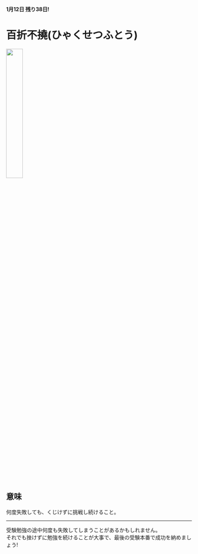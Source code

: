 **1月12日 残り38日!**

# 百折不撓(ひゃくせつふとう)
<img src="https://2.bp.blogspot.com/-wSQ2eVTRAeM/VkLHVmYCEQI/AAAAAAAA0VQ/vgfU8DURzb0/s800/studynight_boy.png" width="30%">

## 意味  
何度失敗しても、くじけずに挑戦し続けること。

***
受験勉強の途中何度も失敗してしまうことがあるかもしれません。  
それでも挫けずに勉強を続けることが大事で、最後の受験本番で成功を納めましょう!  

